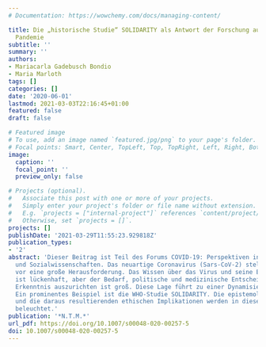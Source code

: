 ```yaml
---
# Documentation: https://wowchemy.com/docs/managing-content/

title: Die „historische Studie“ SOLIDARITY als Antwort der Forschung auf die Sars-CoV-2
  Pandemie
subtitle: ''
summary: ''
authors:
- Mariacarla Gadebusch Bondio
- Maria Marloth
tags: []
categories: []
date: '2020-06-01'
lastmod: 2021-03-03T22:16:45+01:00
featured: false
draft: false

# Featured image
# To use, add an image named `featured.jpg/png` to your page's folder.
# Focal points: Smart, Center, TopLeft, Top, TopRight, Left, Right, BottomLeft, Bottom, BottomRight.
image:
  caption: ''
  focal_point: ''
  preview_only: false

# Projects (optional).
#   Associate this post with one or more of your projects.
#   Simply enter your project's folder or file name without extension.
#   E.g. `projects = ["internal-project"]` references `content/project/deep-learning/index.md`.
#   Otherwise, set `projects = []`.
projects: []
publishDate: '2021-03-29T11:55:23.929818Z'
publication_types:
- '2'
abstract: 'Dieser Beitrag ist Teil des Forums COVID-19: Perspektiven in den Geistes-
  und Sozialwissenschaften. Das neuartige Coronavirus (Sars-CoV-2) stellt die Weltgemeinschaft
  vor eine große Herausforderung. Das Wissen über das Virus und seine Eigenschaften
  ist lückenhaft, aber der Bedarf, politische und medizinische Entscheidungen an wissenschaftlicher
  Erkenntnis auszurichten ist groß. Diese Lage führt zu einer Dynamisierung der Forschung.
  Ein prominentes Beispiel ist die WHO-Studie SOLIDARITY. Die epistemologischen Besonderheiten
  und die daraus resultierenden ethischen Implikationen werden in diesem Beitrag näher
  beleuchtet.'
publication: '*N.T.M.*'
url_pdf: https://doi.org/10.1007/s00048-020-00257-5
doi: 10.1007/s00048-020-00257-5
---
```

